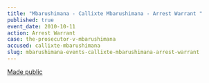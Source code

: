 ```yaml
---
title: "Mbarushimana - Callixte Mbarushimana - Arrest Warrant "
published: true
event_date: 2010-10-11
action: Arrest Warrant
case: the-prosecutor-v-mbarushimana
accused: callixte-mbarushimana
slug: mbarushimana-events-callixte-mbarushimana-arrest-warrant
---
```


[Made public](http://www.icc-cpi.int/iccdocs/doc/doc954979.pdf)

